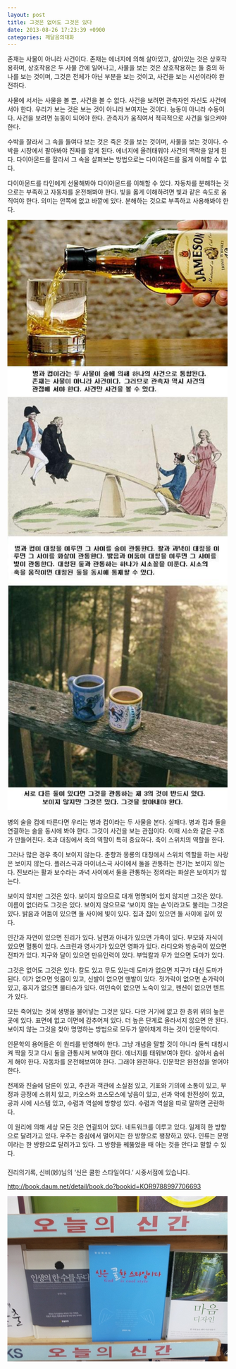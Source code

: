 ```yaml
---
layout: post
title: 그것은 없어도 그것은 있다
date: 2013-08-26 17:23:39 +0900
categories: 깨달음의대화
---
```

존재는 사물이 아니라 사건이다. 존재는 에너지에 의해 살아있고, 살아있는 것은 상호작용하며, 상호작용은 두 사물 간에 일어나고, 사물을 보는 것은 상호작용하는 둘 중의 하나를 보는 것이며, 그것은 전체가 아닌 부분을 보는 것이고, 사건을 보는 시선이라야 완전하다. 


  


사물에 서서는 사물을 볼 뿐, 사건을 볼 수 없다. 사건을 보려면 관측자인 자신도 사건에 서야 한다. 우리가 보는 것은 보는 것이 아니라 보여지는 것이다. 능동이 아니라 수동이다. 사건을 보려면 능동이 되어야 한다. 관측자가 움직여서 적극적으로 사건을 일으켜야 한다. 


  


수박을 잘라서 그 속을 들여다 보는 것은 죽은 것을 보는 것이며, 사물을 보는 것이다. 수박을 시장에서 팔아봐야 진짜를 알게 된다. 에너지에 올려태워야 사건의 맥락을 알게 된다. 다이아몬드를 잘라서 그 속을 살펴보는 방법으로는 다이아몬드를 옳게 이해할 수 없다. 


  


다이아몬드를 타인에게 선물해봐야 다이아몬드를 이해할 수 있다. 자동차를 분해하는 것으로는 부족하고 자동차를 운전해봐야 한다. 빛을 옳게 이해하려면 빛과 같은 속도로 움직여야 한다. 의미는 안쪽에 없고 바깥에 있다. 분해하는 것으로 부족하고 사용해봐야 한다. 



 <img alt="g.JPG" src="files/attach/images/198/319/382/g.JPG" width="500" height="1339" />  


병의 술을 컵에 따른다면 우리는 병과 컵이라는 두 사물을 본다. 실패다. 병과 컵과 둘을 연결하는 술을 동시에 봐야 한다. 그것이 사건을 보는 관점이다. 이때 시소와 같은 구조가 만들어진다. 축과 대칭에서 축의 역할이 특히 중요하다. 축이 스위치의 역할을 한다. 


  


그러나 많은 경우 축이 보이지 않는다. 춘향과 몽룡의 대칭에서 스위치 역할을 하는 사랑은 보이지 않는다. 플러스극과 마이너스극 사이에서 둘을 관통하는 전기는 보이지 않는다. 진보라는 활과 보수라는 과녁 사이에서 둘을 관통하는 정의라는 화살은 보이지가 않는다. 


  


보이지 않지만 그것은 있다. 보이지 않으므로 대개 명명되어 있지 않지만 그것은 있다. 이름이 없더라도 그것은 있다. 보이지 않으므로 ‘보이지 않는 손’이라고도 불리는 그것은 있다. 밝음과 어둠이 있으면 둘 사이에 빛이 있다. 집과 집이 있으면 둘 사이에 길이 있다. 


  


인간과 자연이 있으면 진리가 있다. 남편과 아내가 있으면 가족이 있다. 부모와 자식이 있으면 혈통이 있다. 스크린과 영사기가 있으면 영화가 있다. 라디오와 방송국이 있으면 전파가 있다. 지구와 달이 있으면 만유인력이 있다. 부엌칼과 무가 있으면 도마가 있다. 


  


그것은 없어도 그것은 있다. 칼도 있고 무도 있는데 도마가 없으면 지구가 대신 도마가 된다. 이가 없으면 잇몸이 있고, 신발이 없으면 맨발이 있다. 젓가락이 없으면 손가락이 있고, 휴지가 없으면 물티슈가 있다. 여인숙이 없으면 노숙이 있고, 펜션이 없으면 텐트가 있다. 


  


모든 죽어있는 것에 생명을 불어넣는 그것은 있다. 다만 거기에 없고 한 층위 위의 높은 곳에 있다. 표면에 없고 이면에 감추어져 있다. 더 높은 단계로 올라서지 않으면 안 된다. 보이지 않는 그것을 찾아 명명하는 방법으로 모두가 알아채게 하는 것이 인문학이다. 


  


인문학의 용어들은 이 원리를 반영해야 한다. 그냥 개념을 말할 것이 아니라 둘씩 대칭시켜 짝을 짓고 다시 둘을 관통시켜 보여야 한다. 에너지를 태워보여야 한다. 살아서 숨쉬게 해야 한다. 자동차를 운전해보여야 한다. 그래야 완전하다. 인문학은 완전성을 얻어야 한다. 


  


전제와 진술에 담론이 있고, 주관과 객관에 소실점 있고, 기표와 기의에 소통이 있고, 부정과 긍정에 스위치 있고, 카오스와 코스모스에 낳음이 있고, 선과 악에 완전성이 있고, 공과 사에 시스템 있고, 수렴과 역설에 방향성 있다. 수렴과 역설을 따로 말하면 곤란하다. 


  


이 원리에 의해 세상 모든 것은 연결되어 있다. 네트워크를 이루고 있다. 일제히 한 방향으로 달려가고 있다. 우주는 중심에서 멀어지는 한 방향으로 팽창하고 있다. 인류는 문명이라는 한 방향으로 달려가고 있다. 그 방향을 꿰뚫었을 때 아는 것을 안다고 말할 수 있다. 



###  


진리의기록, 신비(妙)님의 ‘신은 쿨한 스타일이다.’ 시중서점에 있습니다. 



<http://book.daum.net/detail/book.do?bookid=KOR9788997706693>



 <img alt="20130818_190952.jpg" src="files/attach/images/198/319/382/20130818_190952.jpg" width="500" height="375" />